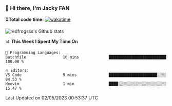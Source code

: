 ### 👋 Hi there, I'm Jacky FAN

⏳**Total code time:** [![wakatime](https://wakatime.com/badge/user/2cbd8003-b8b8-4565-92d7-ad9c23ff1846.svg)](https://wakatime.com/@2cbd8003-b8b8-4565-92d7-ad9c23ff1846)

<img src="https://github-readme-stats.vercel.app/api?username=redfrogsss&show_icons=true" alt="redfrogsss's Github stats"></img>

<!--START_SECTION:waka-->
📊 **This Week I Spent My Time On** 

```text
💬 Programming Languages: 
Batchfile                10 mins             █████████████████████████   100.00 % 

🔥 Editors: 
VS Code                  9 mins              █████████████████████░░░░   84.53 % 
Neovim                   1 min               ████░░░░░░░░░░░░░░░░░░░░░   15.47 % 
```


 Last Updated on 02/05/2023 00:53:37 UTC
<!--END_SECTION:waka-->
